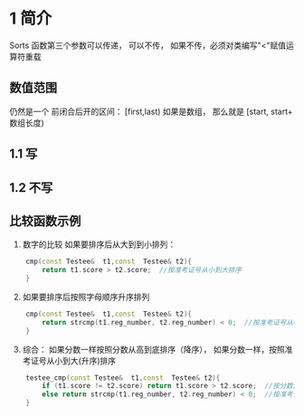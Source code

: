 

# 1 简介

Sorts 函数第三个参数可以传递， 可以不传， 如果不传，必须对类编写"<"赋值运算符重载
## 数值范围

仍然是一个 前闭合后开的区间：  [first,last)
如果是数组， 那么就是 [start, start+ 数组长度)

## 1.1 写

## 1.2 不写



## 比较函数示例

1. 数字的比较
如果要排序后从大到到小排列：

```c++
    cmp(const Testee&  t1,const  Testee& t2){
        return t1.score > t2.score;  //按准考证号从小到大排序
    }
```

2. 如果要排序后按照字母顺序升序排列
```c++
    cmp(const Testee&  t1,const  Testee& t2){
        return strcmp(t1.reg_number, t2.reg_number) < 0;  //按准考证号从小到大排序
    }
```

3. 综合：
如果分数一样按照分数从高到底排序（降序）， 如果分数一样，按照准考证号从小到大(升序)排序

```c++
    testee_cmp(const Testee&  t1,const  Testee& t2){
        if (t1.score != t2.score) return t1.score > t2.score;  //按分数从高到低排序
        else return strcmp(t1.reg_number, t2.reg_number) < 0;  //按准考证号从小到大排序
    }
```